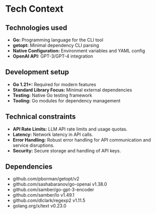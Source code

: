 # Tech Context

## Technologies used
- **Go:** Programming language for the CLI tool
- **getopt:** Minimal dependency CLI parsing
- **Native Configuration:** Environment variables and YAML config
- **OpenAI API:** GPT-3/GPT-4 integration

## Development setup
- **Go 1.21+:** Required for modern features
- **Standard Library Focus:** Minimal external dependencies
- **Testing:** Native Go testing framework
- **Tooling:** Go modules for dependency management

## Technical constraints
- **API Rate Limits:**  LLM API rate limits and usage quotas.
- **Latency:** Network latency in API calls.
- **Error Handling:** Robust error handling for API communication and service disruptions.
- **Security:** Secure storage and handling of API keys.

## Dependencies
- github.com/pborman/getopt/v2
- github.com/sashabaranov/go-openai v1.38.0
- github.com/samber/go-gpt-3-encoder
- github.com/samber/lo v1.49.1
- github.com/dlclark/regexp2 v1.11.5
- golang.org/x/text v0.23.0
